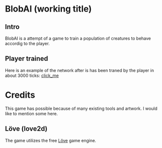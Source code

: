 # BlobAI (working title)

## Intro
BlobAI is a attempt of a game to train a population of creatures to behave accordig to the player.

## Player trained
Here is an example of the network after is has been traned by the player in about 3000 ticks:
[click_me](doc/player_trained.mp4)

# Credits
This game has possible because of many existing tools and artwork. I would like to mention some here.

## Löve (love2d)
The game utilizes the free [Löve](https://love2d.org/) game engine.

